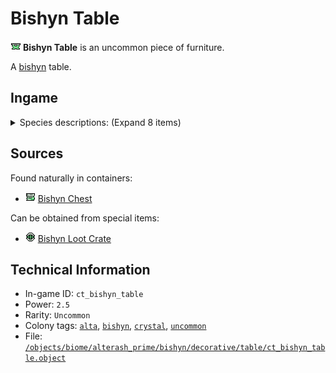 # Bishyn Table

<img src="https://raw.githubusercontent.com/Ceterai/Enternia/main/objects/biome/alterash_prime/bishyn/decorative/table/icon.png" alt="Bishyn Table icon" loading="lazy" height=16px width="auto" /> **Bishyn Table** is an uncommon piece of furniture.

A [bishyn](https://ceterai.github.io/MyEnternia/Wiki/Tags/Bishyn) table.

## Ingame

<details markdown="1"><summary>Species descriptions: (Expand 8 items)</summary>

- Alta: The crystals at the bottom are functionally useless, except maybe as a mini shelf.
- Apex: An elegant crystal table.
- Avian: A smooth ordinary table.
- Floran: Floran wants to eat.
- Glitch: Observant. This table has some very oddly designed legs.
- Human: I want to take a lunch break.
- Hylotl: This table looks really astonishing.
- Novakid: Do you wanna take a break?

</details>

## Sources

Found naturally in containers:

- <img src="https://raw.githubusercontent.com/Ceterai/Enternia/main/objects/biome/alterash_prime/bishyn/decorative/chest/icon.png" alt="Bishyn Chest icon" loading="lazy" height=16px width="auto" /> [Bishyn Chest](https://ceterai.github.io/MyEnternia/Wiki/BishynChest)

Can be obtained from special items:

- <img src="https://raw.githubusercontent.com/Ceterai/Enternia/main/items/active/alta/loot/biome/ct_bishyn_loot.png" alt="Bishyn Loot Crate icon" loading="lazy" height=16px width="auto" /> [Bishyn Loot Crate](https://ceterai.github.io/MyEnternia/Wiki/BishynLootCrate)

## Technical Information

- In-game ID: `ct_bishyn_table`
- Power: `2.5`
- Rarity: `Uncommon`
- Colony tags: [`alta`](https://ceterai.github.io/MyEnternia/Wiki/Tags/Alta), [`bishyn`](https://ceterai.github.io/MyEnternia/Wiki/Tags/Bishyn), [`crystal`](https://ceterai.github.io/MyEnternia/Wiki/Tags/Crystal), [`uncommon`](https://ceterai.github.io/MyEnternia/Wiki/Tags/Uncommon)
- File: [`/objects/biome/alterash_prime/bishyn/decorative/table/ct_bishyn_table.object`](https://github.com/Ceterai/Enternia/blob/main/objects/biome/alterash_prime/bishyn/decorative/table/ct_bishyn_table.object)

